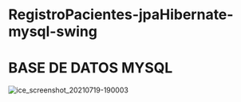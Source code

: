 # RegistroPacientes-jpaHibernate-mysql-swing
# BASE DE DATOS MYSQL
![ice_screenshot_20210719-190003](https://user-images.githubusercontent.com/83875070/126242371-80c1b09a-8020-4ec7-9280-141bdadac614.png)

 
